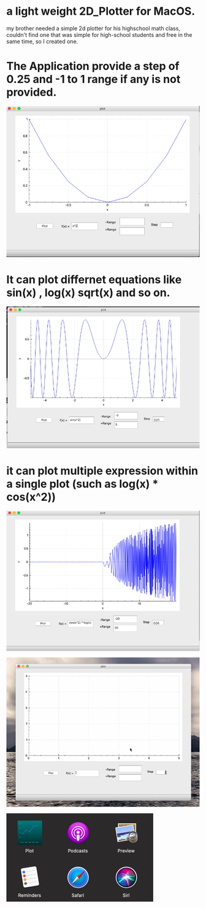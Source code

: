 # a light weight 2D_Plotter for MacOS.
my brother needed a simple 2d plotter for his highschool math class, 
couldn't find one that was simple for high-school students and free in the same time, so I created one.

# The Application provide a step of 0.25 and -1 to 1 range if any is not provided.
![no default Range or size](Assets/No_Input.png)


# It can plot differnet equations like sin(x) , log(x) sqrt(x) and so on.


![Plotting Sin(x)](Assets/equation_1.png)

# it can plot multiple expression within  a single plot (such as log(x) * cos(x^2))

![Plotting multiple expressions](Assets/equation_2.png)
 

![showcase of how the app works](Assets/Plot.gif)


![App Logo](Assets/app_icon.png)